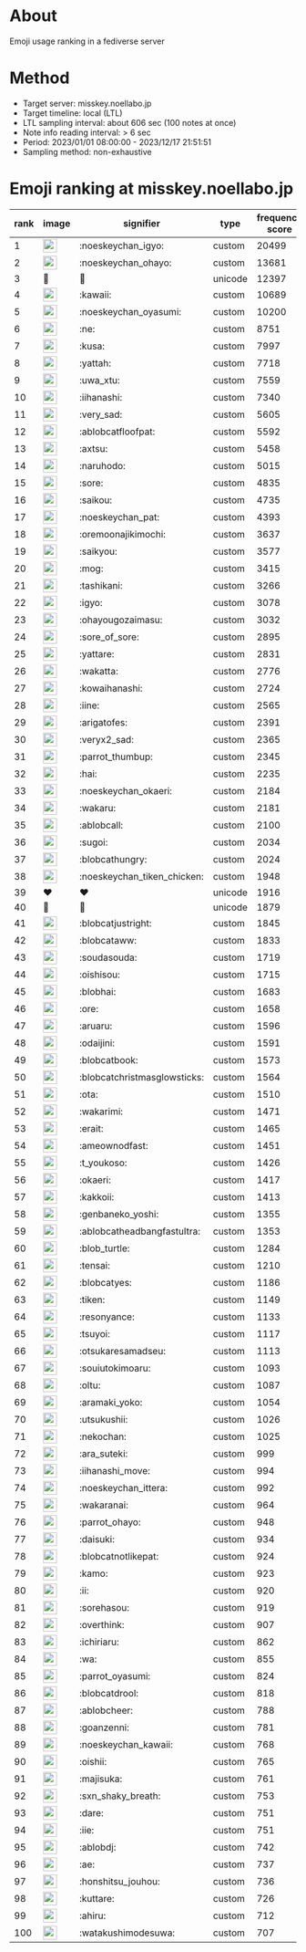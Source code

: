 # About
Emoji usage ranking in a fediverse server

# Method
- Target server: misskey.noellabo.jp
- Target timeline: local (LTL)
- LTL sampling interval: about 606 sec (100 notes at once)
- Note info reading interval: > 6 sec
- Period: 2023/01/01 08:00:00 - 2023/12/17 21:51:51 
- Sampling method: non-exhaustive

# Emoji ranking at misskey.noellabo.jp

|rank|image|signifier|type|frequency score|
|----|----|----|----|----|
|1|<img height="24" src="https://misskey.noellabo.jp/emoji/noeskeychan_igyo.webp">|:noeskeychan_igyo:|custom|20499|
|2|<img height="24" src="https://misskey.noellabo.jp/emoji/noeskeychan_ohayo.webp">|:noeskeychan_ohayo:|custom|13681|
|3|🎉|🎉|unicode|12397|
|4|<img height="24" src="https://misskey.noellabo.jp/emoji/kawaii.webp">|:kawaii:|custom|10689|
|5|<img height="24" src="https://misskey.noellabo.jp/emoji/noeskeychan_oyasumi.webp">|:noeskeychan_oyasumi:|custom|10200|
|6|<img height="24" src="https://misskey.noellabo.jp/emoji/ne.webp">|:ne:|custom|8751|
|7|<img height="24" src="https://misskey.noellabo.jp/emoji/kusa.webp">|:kusa:|custom|7997|
|8|<img height="24" src="https://misskey.noellabo.jp/emoji/yattah.webp">|:yattah:|custom|7718|
|9|<img height="24" src="https://misskey.noellabo.jp/emoji/uwa_xtu.webp">|:uwa_xtu:|custom|7559|
|10|<img height="24" src="https://misskey.noellabo.jp/emoji/iihanashi.webp">|:iihanashi:|custom|7340|
|11|<img height="24" src="https://misskey.noellabo.jp/emoji/very_sad.webp">|:very_sad:|custom|5605|
|12|<img height="24" src="https://misskey.noellabo.jp/emoji/ablobcatfloofpat.webp">|:ablobcatfloofpat:|custom|5592|
|13|<img height="24" src="https://misskey.noellabo.jp/emoji/axtsu.webp">|:axtsu:|custom|5458|
|14|<img height="24" src="https://misskey.noellabo.jp/emoji/naruhodo.webp">|:naruhodo:|custom|5015|
|15|<img height="24" src="https://misskey.noellabo.jp/emoji/sore.webp">|:sore:|custom|4835|
|16|<img height="24" src="https://misskey.noellabo.jp/emoji/saikou.webp">|:saikou:|custom|4735|
|17|<img height="24" src="https://misskey.noellabo.jp/emoji/noeskeychan_pat.webp">|:noeskeychan_pat:|custom|4393|
|18|<img height="24" src="https://misskey.noellabo.jp/emoji/oremoonajikimochi.webp">|:oremoonajikimochi:|custom|3637|
|19|<img height="24" src="https://misskey.noellabo.jp/emoji/saikyou.webp">|:saikyou:|custom|3577|
|20|<img height="24" src="https://misskey.noellabo.jp/emoji/mog.webp">|:mog:|custom|3415|
|21|<img height="24" src="https://misskey.noellabo.jp/emoji/tashikani.webp">|:tashikani:|custom|3266|
|22|<img height="24" src="https://misskey.noellabo.jp/emoji/igyo.webp">|:igyo:|custom|3078|
|23|<img height="24" src="https://misskey.noellabo.jp/emoji/ohayougozaimasu.webp">|:ohayougozaimasu:|custom|3032|
|24|<img height="24" src="https://misskey.noellabo.jp/emoji/sore_of_sore.webp">|:sore_of_sore:|custom|2895|
|25|<img height="24" src="https://misskey.noellabo.jp/emoji/yattare.webp">|:yattare:|custom|2831|
|26|<img height="24" src="https://misskey.noellabo.jp/emoji/wakatta.webp">|:wakatta:|custom|2776|
|27|<img height="24" src="https://misskey.noellabo.jp/emoji/kowaihanashi.webp">|:kowaihanashi:|custom|2724|
|28|<img height="24" src="https://misskey.noellabo.jp/emoji/iine.webp">|:iine:|custom|2565|
|29|<img height="24" src="https://misskey.noellabo.jp/emoji/arigatofes.webp">|:arigatofes:|custom|2391|
|30|<img height="24" src="https://misskey.noellabo.jp/emoji/veryx2_sad.webp">|:veryx2_sad:|custom|2365|
|31|<img height="24" src="https://misskey.noellabo.jp/emoji/parrot_thumbup.webp">|:parrot_thumbup:|custom|2345|
|32|<img height="24" src="https://misskey.noellabo.jp/emoji/hai.webp">|:hai:|custom|2235|
|33|<img height="24" src="https://misskey.noellabo.jp/emoji/noeskeychan_okaeri.webp">|:noeskeychan_okaeri:|custom|2184|
|34|<img height="24" src="https://misskey.noellabo.jp/emoji/wakaru.webp">|:wakaru:|custom|2181|
|35|<img height="24" src="https://misskey.noellabo.jp/emoji/ablobcall.webp">|:ablobcall:|custom|2100|
|36|<img height="24" src="https://misskey.noellabo.jp/emoji/sugoi.webp">|:sugoi:|custom|2034|
|37|<img height="24" src="https://misskey.noellabo.jp/emoji/blobcathungry.webp">|:blobcathungry:|custom|2024|
|38|<img height="24" src="https://misskey.noellabo.jp/emoji/noeskeychan_tiken_chicken.webp">|:noeskeychan_tiken_chicken:|custom|1948|
|39|❤|❤|unicode|1916|
|40|🍗|🍗|unicode|1879|
|41|<img height="24" src="https://misskey.noellabo.jp/emoji/blobcatjustright.webp">|:blobcatjustright:|custom|1845|
|42|<img height="24" src="https://misskey.noellabo.jp/emoji/blobcataww.webp">|:blobcataww:|custom|1833|
|43|<img height="24" src="https://misskey.noellabo.jp/emoji/soudasouda.webp">|:soudasouda:|custom|1719|
|44|<img height="24" src="https://misskey.noellabo.jp/emoji/oishisou.webp">|:oishisou:|custom|1715|
|45|<img height="24" src="https://misskey.noellabo.jp/emoji/blobhai.webp">|:blobhai:|custom|1683|
|46|<img height="24" src="https://misskey.noellabo.jp/emoji/ore.webp">|:ore:|custom|1658|
|47|<img height="24" src="https://misskey.noellabo.jp/emoji/aruaru.webp">|:aruaru:|custom|1596|
|48|<img height="24" src="https://misskey.noellabo.jp/emoji/odaijini.webp">|:odaijini:|custom|1591|
|49|<img height="24" src="https://misskey.noellabo.jp/emoji/blobcatbook.webp">|:blobcatbook:|custom|1573|
|50|<img height="24" src="https://misskey.noellabo.jp/emoji/blobcatchristmasglowsticks.webp">|:blobcatchristmasglowsticks:|custom|1564|
|51|<img height="24" src="https://misskey.noellabo.jp/emoji/ota.webp">|:ota:|custom|1510|
|52|<img height="24" src="https://misskey.noellabo.jp/emoji/wakarimi.webp">|:wakarimi:|custom|1471|
|53|<img height="24" src="https://misskey.noellabo.jp/emoji/erait.webp">|:erait:|custom|1465|
|54|<img height="24" src="https://misskey.noellabo.jp/emoji/ameownodfast.webp">|:ameownodfast:|custom|1451|
|55|<img height="24" src="https://misskey.noellabo.jp/emoji/t_youkoso.webp">|:t_youkoso:|custom|1426|
|56|<img height="24" src="https://misskey.noellabo.jp/emoji/okaeri.webp">|:okaeri:|custom|1417|
|57|<img height="24" src="https://misskey.noellabo.jp/emoji/kakkoii.webp">|:kakkoii:|custom|1413|
|58|<img height="24" src="https://misskey.noellabo.jp/emoji/genbaneko_yoshi.webp">|:genbaneko_yoshi:|custom|1355|
|59|<img height="24" src="https://misskey.noellabo.jp/emoji/ablobcatheadbangfastultra.webp">|:ablobcatheadbangfastultra:|custom|1353|
|60|<img height="24" src="https://misskey.noellabo.jp/emoji/blob_turtle.webp">|:blob_turtle:|custom|1284|
|61|<img height="24" src="https://misskey.noellabo.jp/emoji/tensai.webp">|:tensai:|custom|1210|
|62|<img height="24" src="https://misskey.noellabo.jp/emoji/blobcatyes.webp">|:blobcatyes:|custom|1186|
|63|<img height="24" src="https://misskey.noellabo.jp/emoji/tiken.webp">|:tiken:|custom|1149|
|64|<img height="24" src="https://misskey.noellabo.jp/emoji/resonyance.webp">|:resonyance:|custom|1133|
|65|<img height="24" src="https://misskey.noellabo.jp/emoji/tsuyoi.webp">|:tsuyoi:|custom|1117|
|66|<img height="24" src="https://misskey.noellabo.jp/emoji/otsukaresamadseu.webp">|:otsukaresamadseu:|custom|1113|
|67|<img height="24" src="https://misskey.noellabo.jp/emoji/souiutokimoaru.webp">|:souiutokimoaru:|custom|1093|
|68|<img height="24" src="https://misskey.noellabo.jp/emoji/oltu.webp">|:oltu:|custom|1087|
|69|<img height="24" src="https://misskey.noellabo.jp/emoji/aramaki_yoko.webp">|:aramaki_yoko:|custom|1054|
|70|<img height="24" src="https://misskey.noellabo.jp/emoji/utsukushii.webp">|:utsukushii:|custom|1026|
|71|<img height="24" src="https://misskey.noellabo.jp/emoji/nekochan.webp">|:nekochan:|custom|1025|
|72|<img height="24" src="https://misskey.noellabo.jp/emoji/ara_suteki.webp">|:ara_suteki:|custom|999|
|73|<img height="24" src="https://misskey.noellabo.jp/emoji/iihanashi_move.webp">|:iihanashi_move:|custom|994|
|74|<img height="24" src="https://misskey.noellabo.jp/emoji/noeskeychan_ittera.webp">|:noeskeychan_ittera:|custom|992|
|75|<img height="24" src="https://misskey.noellabo.jp/emoji/wakaranai.webp">|:wakaranai:|custom|964|
|76|<img height="24" src="https://misskey.noellabo.jp/emoji/parrot_ohayo.webp">|:parrot_ohayo:|custom|948|
|77|<img height="24" src="https://misskey.noellabo.jp/emoji/daisuki.webp">|:daisuki:|custom|934|
|78|<img height="24" src="https://misskey.noellabo.jp/emoji/blobcatnotlikepat.webp">|:blobcatnotlikepat:|custom|924|
|79|<img height="24" src="https://misskey.noellabo.jp/emoji/kamo.webp">|:kamo:|custom|923|
|80|<img height="24" src="https://misskey.noellabo.jp/emoji/ii.webp">|:ii:|custom|920|
|81|<img height="24" src="https://misskey.noellabo.jp/emoji/sorehasou.webp">|:sorehasou:|custom|919|
|82|<img height="24" src="https://misskey.noellabo.jp/emoji/overthink.webp">|:overthink:|custom|907|
|83|<img height="24" src="https://misskey.noellabo.jp/emoji/ichiriaru.webp">|:ichiriaru:|custom|862|
|84|<img height="24" src="https://misskey.noellabo.jp/emoji/wa.webp">|:wa:|custom|855|
|85|<img height="24" src="https://misskey.noellabo.jp/emoji/parrot_oyasumi.webp">|:parrot_oyasumi:|custom|824|
|86|<img height="24" src="https://misskey.noellabo.jp/emoji/blobcatdrool.webp">|:blobcatdrool:|custom|818|
|87|<img height="24" src="https://misskey.noellabo.jp/emoji/ablobcheer.webp">|:ablobcheer:|custom|788|
|88|<img height="24" src="https://misskey.noellabo.jp/emoji/goanzenni.webp">|:goanzenni:|custom|781|
|89|<img height="24" src="https://misskey.noellabo.jp/emoji/noeskeychan_kawaii.webp">|:noeskeychan_kawaii:|custom|768|
|90|<img height="24" src="https://misskey.noellabo.jp/emoji/oishii.webp">|:oishii:|custom|765|
|91|<img height="24" src="https://misskey.noellabo.jp/emoji/majisuka.webp">|:majisuka:|custom|761|
|92|<img height="24" src="https://misskey.noellabo.jp/emoji/sxn_shaky_breath.webp">|:sxn_shaky_breath:|custom|753|
|93|<img height="24" src="https://misskey.noellabo.jp/emoji/dare.webp">|:dare:|custom|751|
|94|<img height="24" src="https://misskey.noellabo.jp/emoji/iie.webp">|:iie:|custom|751|
|95|<img height="24" src="https://misskey.noellabo.jp/emoji/ablobdj.webp">|:ablobdj:|custom|742|
|96|<img height="24" src="https://misskey.noellabo.jp/emoji/ae.webp">|:ae:|custom|737|
|97|<img height="24" src="https://misskey.noellabo.jp/emoji/honshitsu_jouhou.webp">|:honshitsu_jouhou:|custom|736|
|98|<img height="24" src="https://misskey.noellabo.jp/emoji/kuttare.webp">|:kuttare:|custom|726|
|99|<img height="24" src="https://misskey.noellabo.jp/emoji/ahiru.webp">|:ahiru:|custom|712|
|100|<img height="24" src="https://misskey.noellabo.jp/emoji/watakushimodesuwa.webp">|:watakushimodesuwa:|custom|707|
